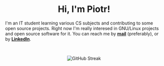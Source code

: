 <h1 align="center">Hi, I'm Piotr!</h1>

I'm an IT student learning various CS subjects and contributing to some open source projects. Right now I'm really interesed in GNU/Linux projects and open source software for it. You can reach me by **[mail](mailto:piotr-marendowski@tutanota.com)** (preferably), or by **[LinkedIn](https://www.linkedin.com/in/piotr-marendowski-350728262)**.

<br>
<p align="center">
  <img src="https://github-readme-streak-stats.herokuapp.com?user=piotr-marendowski&theme=transparent&hide_border=true&border_radius=0&card_width=500" alt="GitHub Streak"/>
</p>
